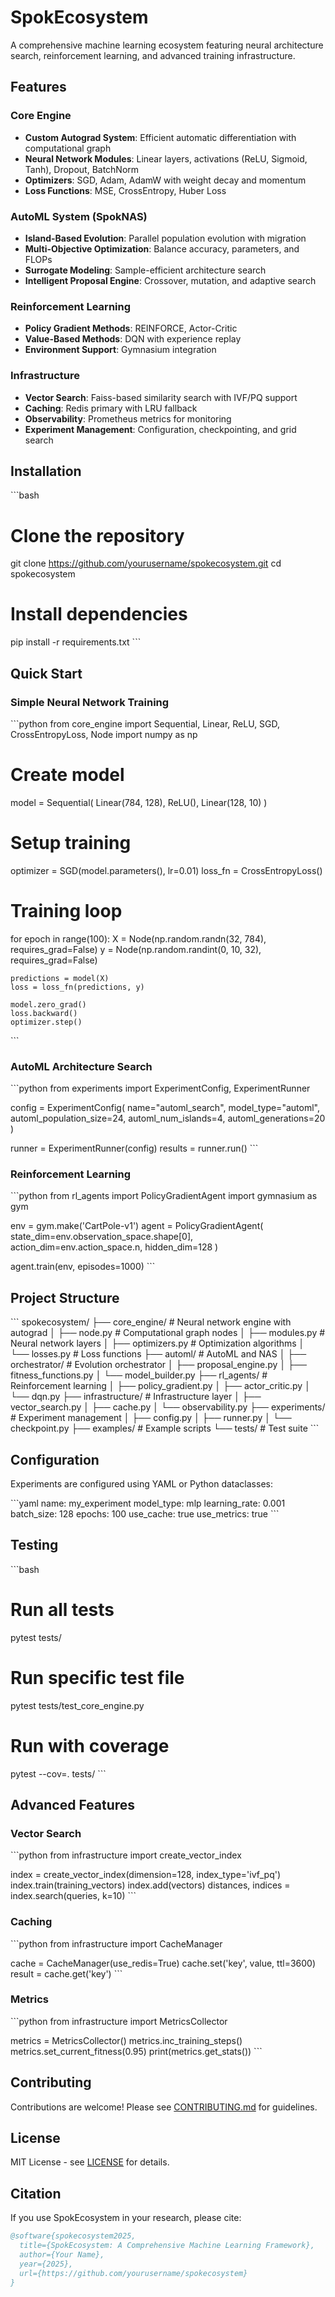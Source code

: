 # SpokEcosystem

A comprehensive machine learning ecosystem featuring neural architecture search, reinforcement learning, and advanced training infrastructure.

## Features

### Core Engine
- **Custom Autograd System**: Efficient automatic differentiation with computational graph
- **Neural Network Modules**: Linear layers, activations (ReLU, Sigmoid, Tanh), Dropout, BatchNorm
- **Optimizers**: SGD, Adam, AdamW with weight decay and momentum
- **Loss Functions**: MSE, CrossEntropy, Huber Loss

### AutoML System (SpokNAS)
- **Island-Based Evolution**: Parallel population evolution with migration
- **Multi-Objective Optimization**: Balance accuracy, parameters, and FLOPs
- **Surrogate Modeling**: Sample-efficient architecture search
- **Intelligent Proposal Engine**: Crossover, mutation, and adaptive search

### Reinforcement Learning
- **Policy Gradient Methods**: REINFORCE, Actor-Critic
- **Value-Based Methods**: DQN with experience replay
- **Environment Support**: Gymnasium integration

### Infrastructure
- **Vector Search**: Faiss-based similarity search with IVF/PQ support
- **Caching**: Redis primary with LRU fallback
- **Observability**: Prometheus metrics for monitoring
- **Experiment Management**: Configuration, checkpointing, and grid search

## Installation

\`\`\`bash
# Clone the repository
git clone https://github.com/yourusername/spokecosystem.git
cd spokecosystem

# Install dependencies
pip install -r requirements.txt
\`\`\`

## Quick Start

### Simple Neural Network Training

\`\`\`python
from core_engine import Sequential, Linear, ReLU, SGD, CrossEntropyLoss, Node
import numpy as np

# Create model
model = Sequential(
    Linear(784, 128),
    ReLU(),
    Linear(128, 10)
)

# Setup training
optimizer = SGD(model.parameters(), lr=0.01)
loss_fn = CrossEntropyLoss()

# Training loop
for epoch in range(100):
    X = Node(np.random.randn(32, 784), requires_grad=False)
    y = Node(np.random.randint(0, 10, 32), requires_grad=False)
    
    predictions = model(X)
    loss = loss_fn(predictions, y)
    
    model.zero_grad()
    loss.backward()
    optimizer.step()
\`\`\`

### AutoML Architecture Search

\`\`\`python
from experiments import ExperimentConfig, ExperimentRunner

config = ExperimentConfig(
    name="automl_search",
    model_type="automl",
    automl_population_size=24,
    automl_num_islands=4,
    automl_generations=20
)

runner = ExperimentRunner(config)
results = runner.run()
\`\`\`

### Reinforcement Learning

\`\`\`python
from rl_agents import PolicyGradientAgent
import gymnasium as gym

env = gym.make('CartPole-v1')
agent = PolicyGradientAgent(
    state_dim=env.observation_space.shape[0],
    action_dim=env.action_space.n,
    hidden_dim=128
)

agent.train(env, episodes=1000)
\`\`\`

## Project Structure

\`\`\`
spokecosystem/
├── core_engine/          # Neural network engine with autograd
│   ├── node.py          # Computational graph nodes
│   ├── modules.py       # Neural network layers
│   ├── optimizers.py    # Optimization algorithms
│   └── losses.py        # Loss functions
├── automl/              # AutoML and NAS
│   ├── orchestrator/    # Evolution orchestrator
│   ├── proposal_engine.py
│   ├── fitness_functions.py
│   └── model_builder.py
├── rl_agents/           # Reinforcement learning
│   ├── policy_gradient.py
│   ├── actor_critic.py
│   └── dqn.py
├── infrastructure/      # Infrastructure layer
│   ├── vector_search.py
│   ├── cache.py
│   └── observability.py
├── experiments/         # Experiment management
│   ├── config.py
│   ├── runner.py
│   └── checkpoint.py
├── examples/            # Example scripts
└── tests/              # Test suite
\`\`\`

## Configuration

Experiments are configured using YAML or Python dataclasses:

\`\`\`yaml
name: my_experiment
model_type: mlp
learning_rate: 0.001
batch_size: 128
epochs: 100
use_cache: true
use_metrics: true
\`\`\`

## Testing

\`\`\`bash
# Run all tests
pytest tests/

# Run specific test file
pytest tests/test_core_engine.py

# Run with coverage
pytest --cov=. tests/
\`\`\`

## Advanced Features

### Vector Search

\`\`\`python
from infrastructure import create_vector_index

index = create_vector_index(dimension=128, index_type='ivf_pq')
index.train(training_vectors)
index.add(vectors)
distances, indices = index.search(queries, k=10)
\`\`\`

### Caching

\`\`\`python
from infrastructure import CacheManager

cache = CacheManager(use_redis=True)
cache.set('key', value, ttl=3600)
result = cache.get('key')
\`\`\`

### Metrics

\`\`\`python
from infrastructure import MetricsCollector

metrics = MetricsCollector()
metrics.inc_training_steps()
metrics.set_current_fitness(0.95)
print(metrics.get_stats())
\`\`\`

## Contributing

Contributions are welcome! Please see [CONTRIBUTING.md](CONTRIBUTING.md) for guidelines.

## License

MIT License - see [LICENSE](LICENSE) for details.

## Citation

If you use SpokEcosystem in your research, please cite:

```bibtex
@software{spokecosystem2025,
  title={SpokEcosystem: A Comprehensive Machine Learning Framework},
  author={Your Name},
  year={2025},
  url={https://github.com/yourusername/spokecosystem}
}
